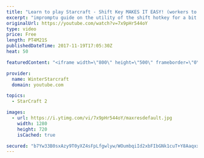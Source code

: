 ```yaml
---
title: "Learn to play Starcraft - Shift Key MAKES IT EASY! (workers to gas, waypoints, ctrl grps, moving)"
excerpt: "impromptu guide on the utility of the shift hotkey for a bit of everything"
originalUrl: https://youtube.com/watch?v=7x9pHr544oY
type: video
price: Free
length: PT4M21S
publishedDateTime: 2017-11-19T17:05:30Z
heat: 50

featuredContent: "<iframe width=\"800\" height=\"500\" frameborder=\"0\" src=\"https://www.youtube.com/embed/7x9pHr544oY\" allow=\"accelerometer; autoplay; encrypted-media; gyroscope; picture-in-picture\" allowfullscreen></iframe>"

provider:
  name: WinterStarcraft
  domain: youtube.com

topics:
  - StarCraft 2

images:
  - url: https://i.ytimg.com/vi/7x9pHr544oY/maxresdefault.jpg
    width: 1280
    height: 720
    isCached: true

secured: "b7Yw33B0sxAzy9T0yXZ4sFpLfgwlyw/WOumbqiId2xbFIbGNk1cuT+Y8Aaqxxxog6iPk4V0I/s64LE5GlyXQkJExQtRzUKPbLDmL41jTbVfgh0f7N/EIkGipLAPU9kncAvy5EjsA3dwBt41EpT19DvwOZDRmAlkMcl9LVppIxmXScK0Is2MmKLBP3o1xdgkOIftFxR1MZ9Q3/cWcCMDXTfabGy0vL+fbl5wF+/HDZu2wfRwxr2tnfXWgaUv6F7YYXKbNBT2vtIs6SV13ZeAExV382KNm4KhYkiHbf8CUX04DipZKae41sRHVFjFR4C+ihgz96syh5CwnVU1tnzL70ldln/pwrOcSxrfwTISIBhoKgS/bgDanCDZuTEAIKHazh/b5cnq7qiY91HCcjH/N0xcvAELxa8LVEfmBSvrp6lw=;RZ7NHzfIyDCX1zAx9ja2Zw=="
---
```


